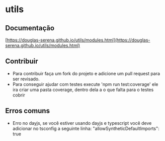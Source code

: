 # utils

## Documentação
[https://douglas-serena.github.io/utils/modules.html](https://douglas-serena.github.io/utils/modules.html)

## Contribuir
- Para contribuir faça um fork do projeto e adicione um pull request para ser revisado.
- Para conseguir ajudar com testes execute 'npm run test:coverage' ele ira criar uma pasta coverage, dentro dela a o que falta para o testes cobrir

## Erros comuns
- Erro no dayjs, se você estiver usando dayjs e typescript você deve adicionar no tsconfig a seguinte linha: "allowSyntheticDefaultImports": true

